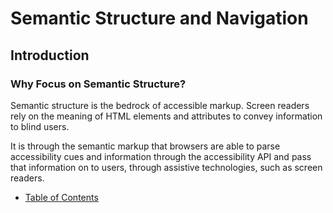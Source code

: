 # Semantic Structure and Navigation

## Introduction

### Why Focus on Semantic Structure?

Semantic structure is the bedrock of accessible markup. Screen readers rely on the meaning of HTML elements and attributes to convey information to blind users.

It is through the semantic markup that browsers are able to parse accessibility cues and information through the accessibility API and pass that information on to users, through assistive technologies, such as screen readers.

- [Table of Contents](toc.md)
